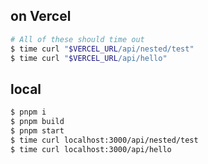 ## on Vercel

```bash
# All of these should time out
$ time curl "$VERCEL_URL/api/nested/test"
$ time curl "$VERCEL_URL/api/hello"
```

## local

```bash
$ pnpm i
$ pnpm build
$ pnpm start
$ time curl localhost:3000/api/nested/test
$ time curl localhost:3000/api/hello
```
